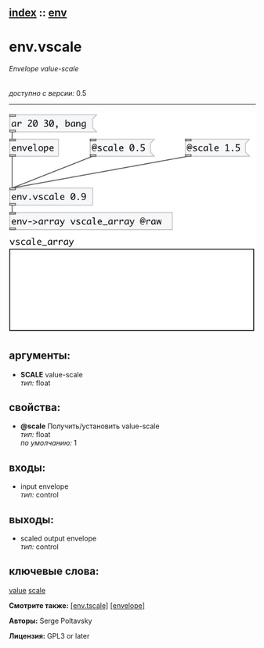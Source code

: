 [index](index.html) :: [env](category_env.html)
---

# env.vscale

###### Envelope value-scale

*доступно с версии:* 0.5

---




[![example](../examples/img/env.vscale.jpg)](../examples/pd/env.vscale.pd)



## аргументы:

* **SCALE**
value-scale<br>
_тип:_ float<br>





## свойства:

* **@scale** 
Получить/установить value-scale<br>
_тип:_ float<br>
_по умолчанию:_ 1<br>



## входы:

* input envelope<br>
_тип:_ control



## выходы:

* scaled output envelope<br>
_тип:_ control



## ключевые слова:

[value](keywords/value.html)
[scale](keywords/scale.html)



**Смотрите также:**
[\[env.tscale\]](env.tscale.html)
[\[envelope\]](envelope.html)




**Авторы:** Serge Poltavsky




**Лицензия:** GPL3 or later





